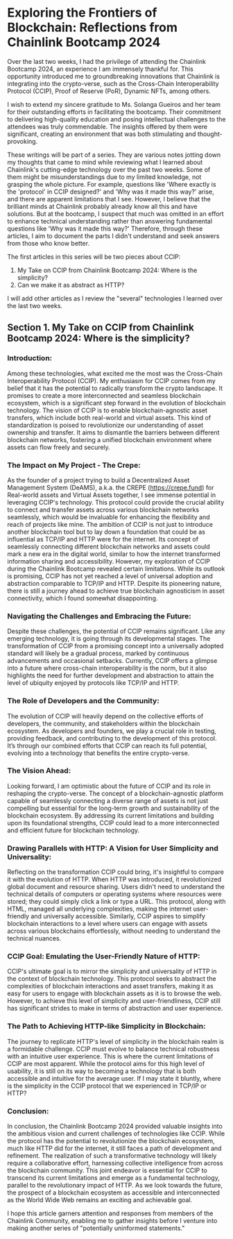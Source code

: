 # Exploring the Frontiers of Blockchain: Reflections from Chainlink Bootcamp 2024

Over the last two weeks, I had the privilege of attending the Chainlink Bootcamp 2024, an experience I am immensely thankful for. This opportunity introduced me to groundbreaking innovations that Chainlink is integrating into the crypto-verse, such as the Cross-Chain Interoperability Protocol (CCIP), Proof of Reserve (PoR), Dynamic NFTs, among others.

I wish to extend my sincere gratitude to Ms. Solanga Gueiros and her team for their outstanding efforts in facilitating the bootcamp. Their commitment to delivering high-quality education and posing intellectual challenges to the attendees was truly commendable. The insights offered by them were significant, creating an environment that was both stimulating and thought-provoking.
 
These writings will be part of a series. They are various notes jotting down my thoughts that came to mind while reviewing what I learned about Chainlink's cutting-edge technology over the past two weeks. Some of them might be misunderstandings due to my limited knowledge, not grasping the whole picture. For example, questions like 'Where exactly is the 'protocol' in CCIP designed?' and 'Why was it made this way?' arise, and there are apparent limitations that I see. However, I believe that the brilliant minds at Chainlink probably already know all this and have solutions. But at the bootcamp, I suspect that much was omitted in an effort to enhance technical understanding rather than answering fundamental questions like 'Why was it made this way?' Therefore, through these articles, I aim to document the parts I didn't understand and seek answers from those who know better.

The first articles in this series will be two pieces about CCIP:
1. My Take on CCIP from Chainlink Bootcamp 2024: Where is the simplicity?
2. Can we make it as abstract as HTTP?

I will add other articles as I review the "several" technologies I learned over the last two weeks.

## Section 1. My Take on CCIP from Chainlink Bootcamp 2024: Where is the simplicity? 

### Introduction:

Among these technologies, what excited me the most was the Cross-Chain Interoperability Protocol (CCIP). My enthusiasm for CCIP comes from my belief that it has the potential to radically transform the crypto landscape. It promises to create a more interconnected and seamless blockchain ecosystem, which is a significant step forward in the evolution of blockchain technology. The vision of CCIP is to enable blockchain-agnostic asset transfers, which include both real-world and virtual assets. This kind of standardization is poised to revolutionize our understanding of asset ownership and transfer. It aims to dismantle the barriers between different blockchain networks, fostering a unified blockchain environment where assets can flow freely and securely.

### The Impact on My Project - The Crepe:
As the founder of a project trying to build a Decentralized Asset Management System (DeAMS), a.k.a. the CREPE (https://crepe.fund) for Real-world assets and Virtual Assets together, I see immense potential in leveraging CCIP's technology. This protocol could provide the crucial ability to connect and transfer assets across various blockchain networks seamlessly, which would be invaluable for enhancing the flexibility and reach of projects like mine. The ambition of CCIP is not just to introduce another blockchain tool but to lay down a foundation that could be as influential as TCP/IP and HTTP were for the internet. Its concept of seamlessly connecting different blockchain networks and assets could mark a new era in the digital world, similar to how the internet transformed information sharing and accessibility. However, my exploration of CCIP during the Chainlink Bootcamp revealed certain limitations. While its outlook is promising, CCIP has not yet reached a level of universal adoption and abstraction comparable to TCP/IP and HTTP. Despite its pioneering nature, there is still a journey ahead to achieve true blockchain agnosticism in asset connectivity, which I found somewhat disappointing.

### Navigating the Challenges and Embracing the Future:
Despite these challenges, the potential of CCIP remains significant. Like any emerging technology, it is going through its developmental stages. The transformation of CCIP from a promising concept into a universally adopted standard will likely be a gradual process, marked by continuous advancements and occasional setbacks. Currently, CCIP offers a glimpse into a future where cross-chain interoperability is the norm, but it also highlights the need for further development and abstraction to attain the level of ubiquity enjoyed by protocols like TCP/IP and HTTP.

### The Role of Developers and the Community:
The evolution of CCIP will heavily depend on the collective efforts of developers, the community, and stakeholders within the blockchain ecosystem. As developers and founders, we play a crucial role in testing, providing feedback, and contributing to the development of this protocol. It’s through our combined efforts that CCIP can reach its full potential, evolving into a technology that benefits the entire crypto-verse.

### The Vision Ahead:
Looking forward, I am optimistic about the future of CCIP and its role in reshaping the crypto-verse. The concept of a blockchain-agnostic platform capable of seamlessly connecting a diverse range of assets is not just compelling but essential for the long-term growth and sustainability of the blockchain ecosystem. By addressing its current limitations and building upon its foundational strengths, CCIP could lead to a more interconnected and efficient future for blockchain technology.

### Drawing Parallels with HTTP: A Vision for User Simplicity and Universality:
Reflecting on the transformation CCIP could bring, it's insightful to compare it with the evolution of HTTP. When HTTP was introduced, it revolutionized global document and resource sharing. Users didn't need to understand the technical details of computers or operating systems where resources were stored; they could simply click a link or type a URL. This protocol, along with HTML, managed all underlying complexities, making the internet user-friendly and universally accessible. Similarly, CCIP aspires to simplify blockchain interactions to a level where users can engage with assets across various blockchains effortlessly, without needing to understand the technical nuances.

### CCIP Goal: Emulating the User-Friendly Nature of HTTP:
CCIP's ultimate goal is to mirror the simplicity and universality of HTTP in the context of blockchain technology. This protocol seeks to abstract the complexities of blockchain interactions and asset transfers, making it as easy for users to engage with blockchain assets as it is to browse the web. However, to achieve this level of simplicity and user-friendliness, CCIP still has significant strides to make in terms of abstraction and user experience.

### The Path to Achieving HTTP-like Simplicity in Blockchain:
The journey to replicate HTTP's level of simplicity in the blockchain realm is a formidable challenge. CCIP must evolve to balance technical robustness with an intuitive user experience. This is where the current limitations of CCIP are most apparent. While the protocol aims for this high level of usability, it is still on its way to becoming a technology that is both accessible and intuitive for the average user. If I may state it bluntly, where is the simplicity in the CCIP protocol that we experienced in TCP/IP or HTTP? 

### Conclusion:
In conclusion, the Chainlink Bootcamp 2024 provided valuable insights into the ambitious vision and current challenges of technologies like CCIP. While the protocol has the potential to revolutionize the blockchain ecosystem, much like HTTP did for the internet, it still faces a path of development and refinement. The realization of such a transformative technology will likely require a collaborative effort, harnessing collective intelligence from across the blockchain community. This joint endeavor is essential for CCIP to transcend its current limitations and emerge as a fundamental technology, parallel to the revolutionary impact of HTTP. As we look towards the future, the prospect of a blockchain ecosystem as accessible and interconnected as the World Wide Web remains an exciting and achievable goal.

I hope this article garners attention and responses from members of the Chainlink Community, enabling me to gather insights before I venture into making another series of "potentially uninformed statements."
